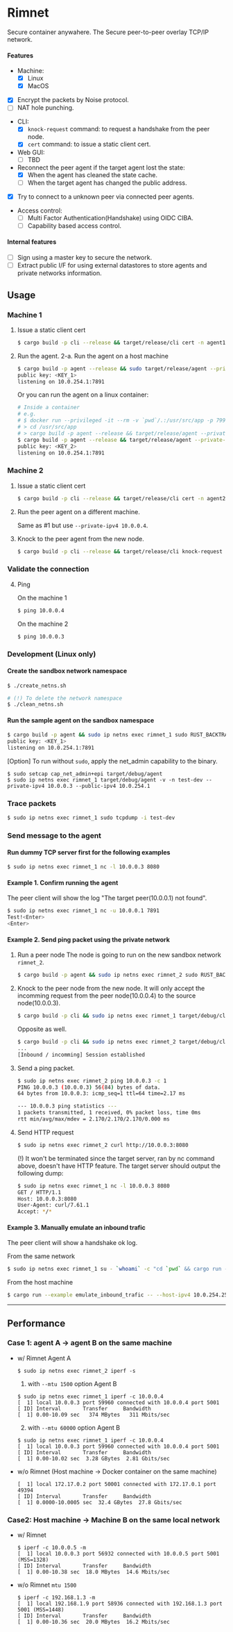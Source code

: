 # Rimnet

Secure container anywahere.
The Secure peer-to-peer overlay TCP/IP network.

#### Features
- Machine:
  - [x] Linux
  - [x] MacOS
- [x] Encrypt the packets by Noise protocol.
- [ ] NAT hole punching.
- CLI:
  - [x] `knock-request` command: to request a handshake from the peer node.
  - [x] `cert` command: to issue a static client cert.
- Web GUI:
  - [ ] TBD
- Reconnect the peer agent if the target agent lost the state:
    - [x] When the agent has cleaned the state cache.
    - [ ] When the target agent has changed the public address.
- [x] Try to connect to a unknown peer via connected peer agents.
- Access control:
  - [ ] Multi Factor Authentication(Handshake) using OIDC CIBA.
  - [ ] Capability based access control.

#### Internal features
  - [ ] Sign using a master key to secure the network.
  - [ ] Extract public I/F for using external datastores to store agents and private networks information.

## Usage

### Machine 1
1. Issue a static client cert

    ```sh
    $ cargo build -p cli --release && target/release/cli cert -n agent1
    ```

2. Run the agent.
2-a. Run the agent on a host machine

    ```sh
    $ cargo build -p agent --release && sudo target/release/agent --private-ipv4 10.0.0.3 --public-ipv4 <public IPv4 address of the machine> --client-cert agent1
    public key: <KEY_1>
    listening on 10.0.254.1:7891
    ```

    Or you can run the agent on a linux container:

    ```sh
    # Inside a container
    # e.g.
    # $ docker run --privileged -it --rm -v `pwd`/.:/usr/src/app -p 7991:7891 rust:1.63
    # > cd /usr/src/app
    # > cargo build -p agent --release && target/release/agent --private-ipv4 10.0.0.3 --public-ipv4 172.17.0.2 --external-public-ipv4 192.168.1.5 --external-public-port 7991
    $ cargo build -p agent --release && target/release/agent --private-ipv4 10.0.0.3 --public-ipv4 <public IPv4 address of the container> --external-public-ipv4 <public IPv4 address of the host machine> --external-public-port <public port of the host machine>
    public key: <KEY_2>
    listening on 10.0.254.1:7891
    ```

### Machine 2
1. Issue a static client cert

    ```sh
    $ cargo build -p cli --release && target/release/cli cert -n agent2
    ```

2. Run the peer agent on a different machine.

    Same as #1 but use `--private-ipv4 10.0.0.4`.

3. Knock to the peer agent from the new node.

    ```sh
    $ cargo build -p cli --release && target/release/cli knock-request --public-ipv4 <public IPv4 address of the machine> --target-public-ipv4 <public IPv4 address of the target host machine>
    ```

### Validate the connection
4. Ping

    On the machine 1
    ```sh
    $ ping 10.0.0.4
    ```

    On the machine 2
    ```sh
    $ ping 10.0.0.3
    ```



### Development (Linux only)

#### Create the sandbox network namespace
```sh
$ ./create_netns.sh

# (!) To delete the network namespace
$ ./clean_netns.sh
```

#### Run the sample agent on the sandbox namespace
```sh
$ cargo build -p agent && sudo ip netns exec rimnet_1 sudo RUST_BACKTRACE=full target/debug/agent -v -n test-dev --private-ipv4 10.0.0.3 --public-ipv4 10.0.254.1 --client-cert agent1
public key: <KEY_1>
listening on 10.0.254.1:7891
```

[Option] To run without `sudo`, apply the net_admin capability to the binary.
```
$ sudo setcap cap_net_admin+epi target/debug/agent
$ sudo ip netns exec rimnet_1 target/debug/agent -v -n test-dev --private-ipv4 10.0.0.3 --public-ipv4 10.0.254.1
```

### Trace packets
```sh
$ sudo ip netns exec rimnet_1 sudo tcpdump -i test-dev
```

### Send message to the agent

#### Run dummy TCP server first for the following examples

```sh
$ sudo ip netns exec rimnet_1 nc -l 10.0.0.3 8080
```

#### Example 1. Confirm running the agent
The peer client will show the log "The target peer(10.0.0.1) not found".

```sh
$ sudo ip netns exec rimnet_1 nc -u 10.0.0.1 7891
Test!<Enter>
<Enter>
```

#### Example 2. Send ping packet using the private network

1. Run a peer node
The node is going to run on the new sandbox network `rimnet_2`.

    ```sh
    $ cargo build -p agent && sudo ip netns exec rimnet_2 sudo RUST_BACKTRACE=full target/debug/agent -v -n test-dev --private-ipv4 10.0.0.4 --public-ipv4 10.0.254.2 --client-cert agent2
    ```

2. Knock to the peer node from the new node.
    It will only accept the incomming request from the peer node(10.0.0.4) to the source node(10.0.0.3).
    ```sh
    $ cargo build -p cli && sudo ip netns exec rimnet_1 target/debug/cli knock-request --public-ipv4 10.0.254.1 --target-public-ipv4 10.0.254.2 --target-private-ipv4 10.0.0.4
    ```

    Opposite as well.
    ```sh
    $ cargo build -p cli && sudo ip netns exec rimnet_2 target/debug/cli knock-request --public-ipv4 10.0.254.2 --target-public-ipv4 10.0.254.1 --target-private-ipv4 10.0.0.4
    ...
    [Inbound / incomming] Session established
    ```

3. Send a ping packet.

    ```sh
    $ sudo ip netns exec rimnet_2 ping 10.0.0.3 -c 1
    PING 10.0.0.3 (10.0.0.3) 56(84) bytes of data.
    64 bytes from 10.0.0.3: icmp_seq=1 ttl=64 time=2.17 ms

    --- 10.0.0.3 ping statistics ---
    1 packets transmitted, 1 received, 0% packet loss, time 0ms
    rtt min/avg/max/mdev = 2.170/2.170/2.170/0.000 ms
    ```

4. Send HTTP request

    ```sh
    $ sudo ip netns exec rimnet_2 curl http://10.0.0.3:8080
    ```
    (!) It won't be terminated since the target server, ran by nc command above, doesn't have HTTP feature.
    The target server should output the following dump:
    ```sh
    $ sudo ip netns exec rimnet_1 nc -l 10.0.0.3 8080
    GET / HTTP/1.1
    Host: 10.0.0.3:8080
    User-Agent: curl/7.61.1
    Accept: */*
    ```

#### Example 3. Manually emulate an inbound trafic
The peer client will show a handshake ok log.

From the same network
```sh
$ sudo ip netns exec rimnet_1 su - `whoami` -c "cd `pwd` && cargo run --example emulate_inbound_trafic"
```

From the host machine
```sh
$ cargo run --example emulate_inbound_trafic -- --host-ipv4 10.0.254.254
```


---
## Performance
### Case 1: agent A -> agent B on the same machine
* w/ Rimnet
    Agent A
    ```
    $ sudo ip netns exec rimnet_2 iperf -s
    ```

    1) with `--mtu 1500` option
    Agent B
    ```
    $ sudo ip netns exec rimnet_1 iperf -c 10.0.0.4
    [  1] local 10.0.0.3 port 59960 connected with 10.0.0.4 port 5001
    [ ID] Interval       Transfer     Bandwidth
    [  1] 0.00-10.09 sec   374 MBytes   311 Mbits/sec
    ```

    2) with `--mtu 60000` option
    Agent B
    ```
    $ sudo ip netns exec rimnet_1 iperf -c 10.0.0.4
    [  1] local 10.0.0.3 port 59960 connected with 10.0.0.4 port 5001
    [ ID] Interval       Transfer     Bandwidth
    [  1] 0.00-10.02 sec  3.28 GBytes  2.81 Gbits/sec
    ```

* w/o Rimnet (Host machine -> Docker container on the same machine)
    ```
    [  1] local 172.17.0.2 port 50001 connected with 172.17.0.1 port 49394
    [ ID] Interval       Transfer     Bandwidth
    [  1] 0.0000-10.0005 sec  32.4 GBytes  27.8 Gbits/sec
    ```


### Case2: Host machine -> Machine B on the same local network

* w/ Rimnet
    ```
    $ iperf -c 10.0.0.5 -m
    [  1] local 10.0.0.3 port 56932 connected with 10.0.0.5 port 5001 (MSS=1328)
    [ ID] Interval       Transfer     Bandwidth
    [  1] 0.00-10.38 sec  18.0 MBytes  14.6 Mbits/sec
    ```

* w/o Rimnet
    `mtu 1500`

    ```
    $ iperf -c 192.168.1.3 -m
    [  1] local 192.168.1.9 port 58936 connected with 192.168.1.3 port 5001 (MSS=1448)
    [ ID] Interval       Transfer     Bandwidth
    [  1] 0.00-10.36 sec  20.0 MBytes  16.2 Mbits/sec
    ```
